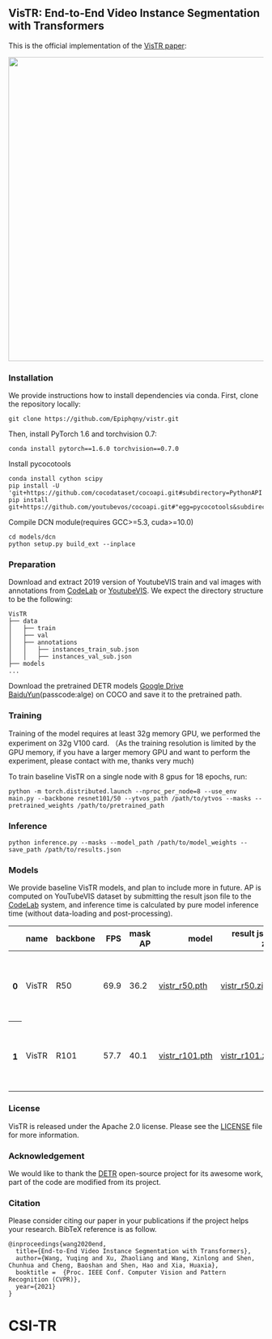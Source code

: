 ## VisTR: End-to-End Video Instance Segmentation with Transformers

This is the official implementation of the [VisTR paper](https://arxiv.org/abs/2011.14503):

<p align="center">
<img src="https://user-images.githubusercontent.com/16319629/110786946-b99aa080-82a7-11eb-98e4-85478ca4eeac.png" width="600">
</p>


### Installation
We provide instructions how to install dependencies via conda.
First, clone the repository locally:
```
git clone https://github.com/Epiphqny/vistr.git
```
Then, install PyTorch 1.6 and torchvision 0.7:
```
conda install pytorch==1.6.0 torchvision==0.7.0
```
Install pycocotools
```
conda install cython scipy
pip install -U 'git+https://github.com/cocodataset/cocoapi.git#subdirectory=PythonAPI'
pip install git+https://github.com/youtubevos/cocoapi.git#"egg=pycocotools&subdirectory=PythonAPI"
```
Compile DCN module(requires GCC>=5.3, cuda>=10.0)
```
cd models/dcn
python setup.py build_ext --inplace
```

### Preparation

Download and extract 2019 version of YoutubeVIS  train and val images with annotations from
[CodeLab](https://competitions.codalab.org/competitions/20128#participate-get_data) or [YoutubeVIS](https://youtube-vos.org/dataset/vis/).
We expect the directory structure to be the following:
```
VisTR
├── data
│   ├── train
│   ├── val
│   ├── annotations
│   │   ├── instances_train_sub.json
│   │   ├── instances_val_sub.json
├── models
...
```

Download the pretrained DETR models [Google Drive](https://drive.google.com/drive/folders/1DlN8uWHT2WaKruarGW2_XChhpZeI9MFG?usp=sharing) [BaiduYun](https://pan.baidu.com/s/12omUNDRjhAeGZ5olqQPpHA)(passcode:alge) on COCO and save it to the pretrained path.


### Training

Training of the model requires at least 32g memory GPU, we performed the experiment on 32g V100 card. （As the training resolution is limited by the GPU memory, if you have a larger memory GPU and want to perform the experiment, please contact with me, thanks very much)

To train baseline VisTR on a single node with 8 gpus for 18 epochs, run:
```
python -m torch.distributed.launch --nproc_per_node=8 --use_env main.py --backbone resnet101/50 --ytvos_path /path/to/ytvos --masks --pretrained_weights /path/to/pretrained_path
```

### Inference

```
python inference.py --masks --model_path /path/to/model_weights --save_path /path/to/results.json
```

### Models

We provide baseline VisTR models, and plan to include more in future. AP is computed on YouTubeVIS dataset by submitting the result json file to the [CodeLab](https://competitions.codalab.org/competitions/20128#results) system, and inference time is calculated by pure model inference time (without data-loading and post-processing).

   <table>
     <thead>
       <tr style="text-align: right;">
         <th></th>
         <th>name</th>
         <th>backbone</th>
         <th>FPS</th>
         <th>mask AP</th>
         <th>model</th>
         <th>result json zip</th>
         <th>detailed AP </th>
       </tr>
     </thead>
     <tbody>
       <tr>
         <th>0</th>
         <td>VisTR</td>
         <td>R50</td>
         <td>69.9</td>
         <td>36.2</td>
         <td><a href="https://drive.google.com/file/d/10lfe_QJSoZJzcJKxWoxt67QbJG35X55e/view?usp=sharing">vistr_r50.pth </a></td>
         <td><a href="https://drive.google.com/file/d/1vnZvxFR94EQ5TsrWixe368WMnqJ2KHIv/view?usp=sharing">vistr_r50.zip</a></td>
       <td><p align="center">
<img src="https://user-images.githubusercontent.com/16319629/115868905-b4686e00-a46f-11eb-9fe0-c9170026fca9.png" width="100">


</p></td>
       </tr>
       <tr>
         <th>1</th>
         <td>VisTR</td>
         <td>R101</td>
         <td>57.7</td>
         <td>40.1</td>
         <td><a href="https://drive.google.com/file/d/1WTkrpbITPsjVQESaetgI-nPyjQybRc2M/view?usp=sharing">vistr_r101.pth </a></td>
         <td><a href="https://drive.google.com/file/d/1bfZO3MNF9e0aO0W8vwnALsf_m84lCFfb/view?usp=sharing">vistr_r101.zip</a></td>
       <td>
          <p align="center">
<img src="https://user-images.githubusercontent.com/16319629/115869052-e974c080-a46f-11eb-92e3-1778aad83c71.png" width="100">
</p>
</td>
       </tr>
   </table>


### License

VisTR is released under the Apache 2.0 license. Please see the [LICENSE](LICENSE) file for more information.

### Acknowledgement
We would like to thank the [DETR](https://github.com/facebookresearch/detr) open-source project for its awesome work, part of the code are modified from its project.

### Citation

Please consider citing our paper in your publications if the project helps your research. BibTeX reference is as follow.

```
@inproceedings{wang2020end,
  title={End-to-End Video Instance Segmentation with Transformers},
  author={Wang, Yuqing and Xu, Zhaoliang and Wang, Xinlong and Shen, Chunhua and Cheng, Baoshan and Shen, Hao and Xia, Huaxia},
  booktitle =  {Proc. IEEE Conf. Computer Vision and Pattern Recognition (CVPR)},
  year={2021}
}
```

# CSI-TR
